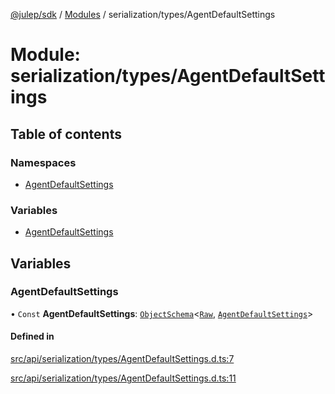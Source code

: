 [@julep/sdk](../README.md) / [Modules](../modules.md) / serialization/types/AgentDefaultSettings

# Module: serialization/types/AgentDefaultSettings

## Table of contents

### Namespaces

- [AgentDefaultSettings](serialization_types_AgentDefaultSettings.AgentDefaultSettings.md)

### Variables

- [AgentDefaultSettings](serialization_types_AgentDefaultSettings.md#agentdefaultsettings)

## Variables

### AgentDefaultSettings

• `Const` **AgentDefaultSettings**: [`ObjectSchema`](core_schemas_builders_object_types.md#objectschema)\<[`Raw`](../interfaces/serialization_types_AgentDefaultSettings.AgentDefaultSettings.Raw.md), [`AgentDefaultSettings`](../interfaces/api_types_AgentDefaultSettings.AgentDefaultSettings.md)\>

#### Defined in

[src/api/serialization/types/AgentDefaultSettings.d.ts:7](https://github.com/julep-ai/samantha-monorepo/blob/9aefd53/sdks/js/src/api/serialization/types/AgentDefaultSettings.d.ts#L7)

[src/api/serialization/types/AgentDefaultSettings.d.ts:11](https://github.com/julep-ai/samantha-monorepo/blob/9aefd53/sdks/js/src/api/serialization/types/AgentDefaultSettings.d.ts#L11)
